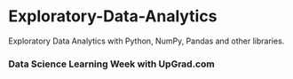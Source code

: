 # Exploratory-Data-Analytics
Exploratory Data Analytics with Python, NumPy, Pandas and other libraries.

### Data Science Learning Week with UpGrad.com
